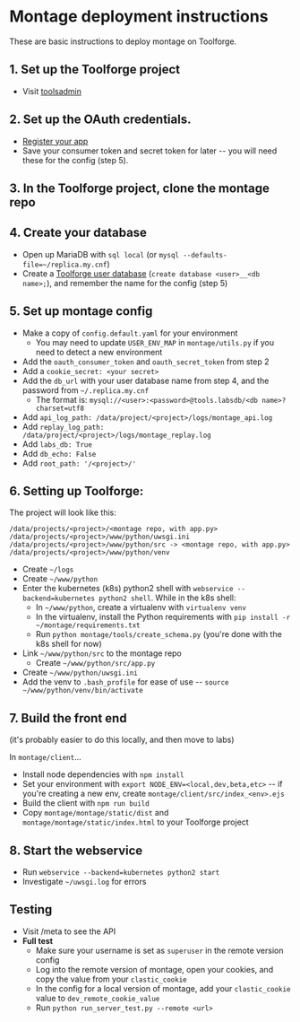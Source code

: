# Montage deployment instructions

These are basic instructions to deploy montage on Toolforge.

## 1. Set up the Toolforge project

 - Visit [toolsadmin](https://toolsadmin.wikimedia.org/tools/)

## 2. Set up the OAuth credentials.
 
 - [Register your app](https://meta.wikimedia.org/wiki/Special:OAuthConsumerRegistration/propose)
 - Save your consumer token and secret token for later -- you will need these for the config (step 5).

## 3. In the Toolforge project, clone the montage repo

## 4. Create your database

 - Open up MariaDB with `sql local` (or `mysql --defaults-file=~/replica.my.cnf`)
 - Create a [Toolforge user database](https://wikitech.wikimedia.org/wiki/Help:Toolforge/Database#User_databases) (`create database <user>__<db name>;`), and remember the name for the config (step 5)

## 5. Set up montage config
 
 - Make a copy of `config.default.yaml` for your environment
   * You may need to update `USER_ENV_MAP` in `montage/utils.py` if you need to detect a new environment
 - Add the `oauth_consumer_token` and `oauth_secret_token` from step 2
 - Add a `cookie_secret: <your secret>`
 - Add the `db_url` with your user database name from step 4, and the password from `~/.replica.my.cnf`
    * The format is: `mysql://<user>:<password>@tools.labsdb/<db name>?charset=utf8`
 - Add `api_log_path: /data/project/<project>/logs/montage_api.log`
 - Add `replay_log_path: /data/project/<project>/logs/montage_replay.log`
 - Add `labs_db: True`
 - Add `db_echo: False`
 - Add `root_path: '/<project>/'`

## 6. Setting up Toolforge:

The project will look like this:

```
/data/projects/<project>/<montage repo, with app.py>
/data/projects/<project>/www/python/uwsgi.ini
/data/projects/<project>/www/python/src -> <montage repo, with app.py>
/data/projects/<project>/www/python/venv
```

 - Create `~/logs`
 - Create `~/www/python`
 - Enter the kubernetes (k8s) python2 shell with `webservice --backend=kubernetes python2 shell`. While in the k8s shell:
   * In `~/www/python`, create a virtualenv with `virtualenv venv`
   * In the virtualenv, install the Python requirements with `pip install -r ~/montage/requirements.txt`
   * Run `python montage/tools/create_schema.py` (you're done with the k8s shell for now)
 - Link `~/www/python/src` to the montage repo
   * Create `~/www/python/src/app.py`
 - Create `~/www/python/uwsgi.ini`
 - Add the venv to `.bash_profile` for ease of use -- `source ~/www/python/venv/bin/activate`

## 7. Build the front end

(it's probably easier to do this locally, and then move to labs)

In `montage/client`...

 - Install node dependencies with `npm install` 
 - Set your environment with `export NODE_ENV=<local,dev,beta,etc>` -- if you're creating a new env, create `montage/client/src/index_<env>.ejs`
 - Build the client with `npm run build`
 - Copy `montage/montage/static/dist` and `montage/montage/static/index.html` to your Toolforge project

## 8. Start the webservice 

 - Run `webservice --backend=kubernetes python2 start`
 - Investigate `~/uwsgi.log` for errors

## Testing
 
 - Visit /meta to see the API
 - **Full test**
   * Make sure your username is set as `superuser` in the remote version config
   * Log into the remote version of montage, open your cookies, and copy the value from your `clastic_cookie`
   * In the config for a local version of montage, add your `clastic_cookie` value to `dev_remote_cookie_value`
   * Run `python run_server_test.py --remote <url>`
